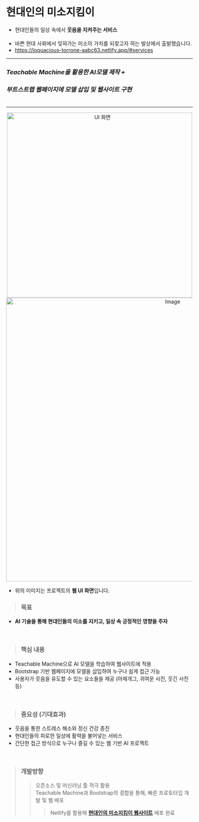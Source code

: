 # 현대인의 미소지킴이
- 현대인들의 일상 속에서 **웃음을 지켜주는 서비스**</br></br>
- 바쁜 현대 사회에서 잊혀가는 미소의 가치를 되찾고자 하는 발상에서 출발했습니다.
- https://loquacious-torrone-aabc63.netlify.app/#services
<hr>

### _Teachable Machine을 활용한 AI모델 제작 +_  
### _부트스트랩 웹페이지에 모델 삽입 및 웹사이트 구현_</br></br>
<hr>

<p align="center">
  <img src="https://github.com/user-attachments/assets/bfd69f0e-69d9-427a-922f-dfd25aa6f702" alt="UI 화면" width="500" />
  <img width="883" height="766" alt="Image" src="https://github.com/user-attachments/assets/a9696be1-abbc-4b56-a892-10a4c1fdd010" />
</p>

* 위의 이미지는 프로젝트의 **웹 UI 화면**입니다.  

> ### 목표
- **AI 기술을 통해 현대인들의 미소를 지키고, 일상 속 긍정적인 영향을 주자**  
</br>

> ### 핵심 내용
- Teachable Machine으로 AI 모델을 학습하여 웹사이트에 적용
- Bootstrap 기반 웹페이지에 모델을 삽입하여 누구나 쉽게 접근 가능
- 사용자가 웃음을 유도할 수 있는 요소들을 제공 (아재개그, 귀여운 사진, 웃긴 사진 등)  

</br>

> ### 중요성 (기대효과)
- 웃음을 통한 스트레스 해소와 정신 건강 증진
- 현대인들의 피로한 일상에 활력을 불어넣는 서비스
- 간단한 접근 방식으로 누구나 즐길 수 있는 웹 기반 AI 프로젝트  

</br>

> ### 개발방향
>> 오픈소스 및 머신러닝 툴 적극 활용  
>> Teachable Machine과 Bootstrap의 결합을 통해, 빠른 프로토타입 개발 및 웹 배포  
>>> Netlify를 활용해 **[현대인의 미소지킴이 웹사이트](https://loquacious-torrone-aabc63.netlify.app/#services)** 배포 완료  

</br>
</br>
</br>


